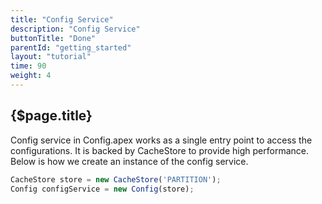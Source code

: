 ```yaml
---
title: "Config Service"
description: "Config Service"
buttonTitle: "Done"
parentId: "getting_started"
layout: "tutorial"
time: 90
weight: 4
---
```


## {$page.title}

Config service in Config.apex works as a single entry point to access the configurations. It is backed by CacheStore to provide high performance. Below is how we create an instance of the config service.

```javascript
CacheStore store = new CacheStore('PARTITION');
Config configService = new Config(store);
```
